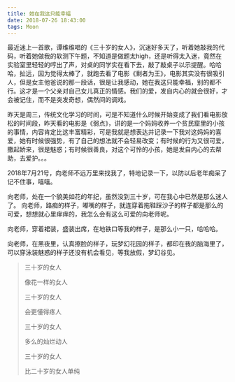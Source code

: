 ```yaml
---
title: 她在我这只能幸福
date: 2018-07-26 18:43:00
tags: Moon
---
```


最近迷上一首歌，谭维维唱的《三十岁的女人》，沉迷好多天了，听着她敲我的代码，听着她做我的软测下午题，不知道是做题太high，还是听得太入迷，竟然在实验室里轻轻的哼出了声，对桌的同学实在看下去，敲了敲桌子以示提醒。哈哈哈，扯远，因为觉得太棒了，就跑去看了电影《剩者为王》，电影其实没有很吸引人，但是女主他爸说的那一段话，很是让我感动，她在我这只能幸福，别的都不行。这才是一个父亲对自己女儿真正的情感。我们的爱，发自内心的就会很好，才会被记住，而不是突发奇想，偶然间的调戏。



昨天是周三，传统文化学习的时间，可是不知道什么时候开始变成了我们看电影放松的时间段，昨天看的电影是《弱点》，讲的是一个妈妈收养一个贫民窟里的小孩的事情，内容肯定比这丰富精彩，可是我就是想表达并记录一下我对这妈妈的喜爱，她有时候很强势，有了自己的想法就不会轻易改变；有时候的行为又很可爱，撒起娇来，很是魅惑；有时候很善良，对这个可怜的小孩，她是发自内心的去帮助，去爱护。。。

2018年7月21号，向老师不远万里来找我了，特地记录一下，以防以后老年痴呆了记不住事，嘻嘻。

向老师，处在一个貌美如花的年纪，虽然没到三十岁，可在我心中已然是那么迷人了。
向老师，路痴的样子，嘟嘴的样子，就连穿着拖鞋踩沙子的样子都是那么的可爱，想想就心里痒痒的，我怎么会有这么可爱的向老师呢。

向老师，穿着裙装，盛装出席，在地铁口等我的样子，是那么小一只，哈哈哈。

向老师，在黑夜里，认真擦脸的样子，玩梦幻花园的样子，都印在我的脑海里了，可以穿泳装魅惑的样子还没有机会看见，等我放假，梦幻谷见。

> 三十岁的女人
> 
> 像花一样的女人
> 
> 三十岁的女人
> 
> 会更懂得疼人
> 
> 三十岁的女人
> 
> 多么的灿烂动人
> 
> 三十岁的女人
> 
> 比二十岁的女人单纯


